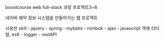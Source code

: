 boostcourse web full-stack 과정 프로젝트3~6

네이버 예약 정보 시스템을 만들어가는 웹 프로젝트

사용한 skill - jquery
             - spring
             - mybatis
             - rombok
             - ajax
             - javascript 객체 리터럴, es6
             - logger
             - restAPI
     
             
